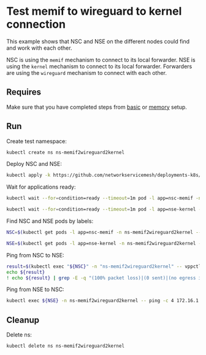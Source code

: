 # Test memif to wireguard to kernel connection

This example shows that NSC and NSE on the different nodes could find and work with each other.


NSC is using the `memif` mechanism to connect to its local forwarder.
NSE is using the `kernel` mechanism to connect to its local forwarder.
Forwarders are using the `wireguard` mechanism to connect with each other.

## Requires

Make sure that you have completed steps from [basic](../../basic) or [memory](../../memory) setup.

## Run

Create test namespace:
```bash
kubectl create ns ns-memif2wireguard2kernel
```

Deploy NSC and NSE:
```bash
kubectl apply -k https://github.com/networkservicemesh/deployments-k8s/examples/use-cases/Memif2Wireguard2Kernel?ref=250343d48b5fc6db64ce38eba05d87bc8305d45c
```

Wait for applications ready:
```bash
kubectl wait --for=condition=ready --timeout=1m pod -l app=nsc-memif -n ns-memif2wireguard2kernel
```
```bash
kubectl wait --for=condition=ready --timeout=1m pod -l app=nse-kernel -n ns-memif2wireguard2kernel
```

Find NSC and NSE pods by labels:
```bash
NSC=$(kubectl get pods -l app=nsc-memif -n ns-memif2wireguard2kernel --template '{{range .items}}{{.metadata.name}}{{"\n"}}{{end}}')
```
```bash
NSE=$(kubectl get pods -l app=nse-kernel -n ns-memif2wireguard2kernel --template '{{range .items}}{{.metadata.name}}{{"\n"}}{{end}}')
```

Ping from NSC to NSE:
```bash
result=$(kubectl exec "${NSC}" -n "ns-memif2wireguard2kernel" -- vppctl ping 172.16.1.100 repeat 4)
echo ${result}
! echo ${result} | grep -E -q "(100% packet loss)|(0 sent)|(no egress interface)"
```

Ping from NSE to NSC:
```bash
kubectl exec ${NSE} -n ns-memif2wireguard2kernel -- ping -c 4 172.16.1.101
```

## Cleanup

Delete ns:
```bash
kubectl delete ns ns-memif2wireguard2kernel
```
